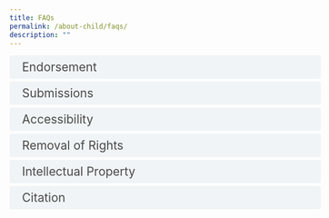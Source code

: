 ```yaml
---
title: FAQs
permalink: /about-child/faqs/
description: ""
---
```

<style>
.button {
  background-color: white;
  cursor: pointer;
  padding: 5px;
  width: 100%;
  border: none;
  text-align: left;
  outline: none;
  font-size: 20px;
  transition: 0.4s;
}

.panel {
  padding: 0 18px;
  display: none;
  background-color: white;
  overflow: hidden;
}

img {
  width: 150px;
  height: 180px;
}

.active,
.button:hover {
  background-color: white;
}

input {
  display: none;
}

label {
  position: relative;
  display: block;
  padding: 8px 22px;
  margin: 0 0 5px 0;
  cursor: pointer;
  background: #F0F4F6;
  border-radius: 3px;
  width: 100%;
  color: #484848;
  transition: height 0.4s;
  font-size: 1.5em;
}

label:hover {
  background: #BD2D37;
  color: #FFF;
}

.accordion-content {
  padding: 10px 0px 30px 30px;
  margin: 0 0 1px 0;
  border-radius: 3px;
	font-size: 1.25em;
	line-height: 2.2rem;
}

input + label::before {
  content: url("https://d33wubrfki0l68.cloudfront.net/2726d99e678e7823e23532634fdd6e83dfe96a99/c39dd/images/chevron-down.svg");
  font-weight: 400;
  font-size: 1.25em;
  line-height: 1.1rem;
  padding: 0;
  position: absolute;
  right: 0.5rem;
  top: 50%;
  transform: translateY(-50%);
  transition: transform 0.4s ease-in-out;
}

input:checked + label::before {
  content: url("https://d33wubrfki0l68.cloudfront.net/7468164d2fc2ad4fdea648e6cf2de622c2f70892/1819b/images/chevron-up.svg");
  transform: translateY(-50%) rotateZ(180deg);
}

input + label + .accordion-content {
  display: none;
}

input:checked + label + .accordion-content {
  display: block;
}


</style>

<div class="container">


<div>
	<input id="title1" type="checkbox"><label for="title1">Endorsement</label>
	<div class="accordion-content">
	<div class="para">CHI does not endorse any content submitted by any content provider, or any opinion, recommendation, or advice expressed therein, and CHI expressly disclaims any and all liability in connection with such content.
</div>
	</div>
	<input id="title2" type="checkbox"><label for="title2">Submissions</label>
	<div class="accordion-content">
	<div class="para">All content hosted on this site are voluntary submissions by content providers. By submitting content to CHI, the content provider acknowledges that it does not contain any sensitive or confidential information such as patients details, detailed financial data and etc.; and that the submitter has ensured his/ her Institution has deemed it suitable for public visibility.&nbsp;
</div>
	</div>
	<input id="title3" type="checkbox"><label for="title3">Accessibility</label>
	<div class="accordion-content">
	<div class="para">The content provider grants CHI and users of CHILD a non-exclusive, transferable, worldwide license to: access, view and modify the content; store the content and any modified content; share and distribute the content.
</div>
	</div>
<input id="title4" type="checkbox"><label for="title4">Removal of Rights</label>
	<div class="accordion-content">
	<div class="para">CHI reserves the right to remove any content without prior notice if properly notified that the content infringes on another Party's Intellectual Property (IP) rights.
</div></div>
<div>
	<input id="title5" type="checkbox"><label for="title5">Intellectual Property</label>
	<div class="accordion-content">
	<div class="para">All IP matters arising from the projects shared on CHILD are the properties of the respective Institutions. CHI is not responsible for any IP that may arise from collaborations borne out of CHILD. Any further IP arising from collaborations between the Institutions or its employees or any other person shall be managed by the respective parties.
</div>
	</div>
<div>
	<input id="title6" type="checkbox"><label for="title6">Citation</label>
	<div class="accordion-content">
	<div class="para">Should you use any of the content shared on this site, please credit or cite source of content, such that due acknowledgement of effort can be given to the content owner/ institution.
</div>
	</div>

</div></div>



</div></div>